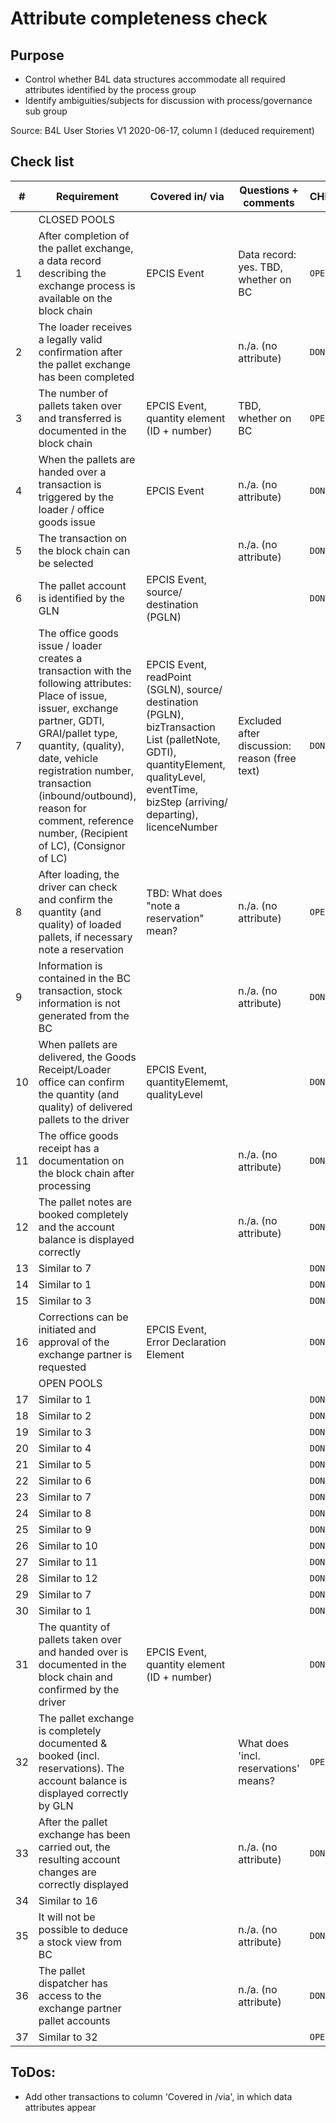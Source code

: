 # Attribute completeness check

## Purpose
* Control whether B4L data structures accommodate all required attributes identified by the process group
* Identify ambiguities/subjects for discussion with process/governance sub group

Source: B4L User Stories V1 2020-06-17, column I (deduced requirement)

## Check list

| # | Requirement | Covered in/ via | Questions + comments | CHECK |
| --- | --- | --- | --- | --- |
|  | CLOSED POOLS |
| 1 | After completion of the pallet exchange, a data record describing the exchange process is available on the block chain | EPCIS Event | Data record: yes. TBD, whether on BC | `OPEN` |
| 2 | The loader receives a legally valid confirmation after the pallet exchange has been completed  |   | n./a. (no attribute)  | `DONE` |
| 3 | The number of pallets taken over and transferred is documented in the block chain  |  EPCIS Event, quantity element (ID + number) | TBD, whether on BC  | `OPEN` |
| 4 | When the pallets are handed over a transaction is triggered by the loader / office goods issue  | EPCIS Event  | n./a. (no attribute)  | `DONE` |
| 5 | The transaction on the block chain can be selected  |   | n./a. (no attribute)  | `DONE` |
| 6 | The pallet account is identified by the GLN  | EPCIS Event, source/ destination (PGLN)  |   | `DONE` |
| 7 | The office goods issue / loader creates a transaction with the following attributes: Place of issue, issuer, exchange partner, GDTI, GRAI/pallet type, quantity, (quality), date, vehicle registration number, transaction (inbound/outbound), reason for comment, reference number,  (Recipient of LC), (Consignor of LC)  | EPCIS Event, readPoint (SGLN), source/ destination (PGLN), bizTransaction List (palletNote, GDTI), quantityElement, qualityLevel, eventTime, bizStep (arriving/ departing), licenceNumber  | Excluded after discussion: reason (free text) | `DONE`  |
| 8 | After loading, the driver can check and confirm the quantity (and quality) of loaded pallets, if necessary note a reservation   |  TBD: What does "note a reservation" mean? |  n./a. (no attribute) | `OPEN` |
| 9 | Information is contained in the BC transaction, stock information is not generated from the BC  |   | n./a. (no attribute)  | `DONE` |
| 10 | When pallets are delivered, the Goods Receipt/Loader office can confirm the quantity (and quality) of delivered pallets to the driver  | EPCIS Event, quantityElememt, qualityLevel  |   | `DONE` |
| 11 | The office goods receipt has a documentation on the block chain after processing |   |   n./a. (no attribute) | `DONE` |
| 12 | The pallet notes are booked completely and the account balance is displayed correctly  |   |  n./a. (no attribute) | `DONE` |
| 13 | Similar to 7  |   |   | `DONE` |
| 14 | Similar to 1  |   |   | `DONE` |
| 15 | Similar to 3  |   |   | `DONE` |
| 16 | Corrections can be initiated and approval of the exchange partner is requested  |  EPCIS Event, Error Declaration Element |   | `DONE` |
|  | OPEN POOLS |
| 17 | Similar to 1  |   |   | `DONE` |
| 18 | Similar to 2  |   |   | `DONE` |
| 19 | Similar to 3  |   |   | `DONE` |
| 20 | Similar to 4  |   |   | `DONE` |
| 21 | Similar to 5  |   |   | `DONE` |
| 22 | Similar to 6  |   |   | `DONE` |
| 23 | Similar to 7  |   |   | `DONE` |
| 24 | Similar to 8  |   |   | `DONE` |
| 25 | Similar to 9  |   |   | `DONE` |
| 26 | Similar to 10  |   |   | `DONE` |
| 27 | Similar to 11  |   |   | `DONE` |
| 28 | Similar to 12  |   |   | `DONE` |
| 29 | Similar to 7  |   |   | `DONE` |
| 30 | Similar to 1  |   |   | `DONE` |
| 31 | The quantity of pallets taken over and handed over is documented in the block chain and confirmed by the driver  | EPCIS Event, quantity element (ID + number)  |   | `DONE` |
| 32 | The pallet exchange is completely documented & booked (incl. reservations). The account balance is displayed correctly by GLN |   | What does 'incl. reservations' means? | `OPEN` |
| 33 | After the pallet exchange has been carried out, the resulting account changes are correctly displayed  |   | n./a. (no attribute) | `DONE` |
| 34 | Similar to 16  |   |   |   |
| 35 | It will not be possible to deduce a stock view from BC  |   | n./a. (no attribute)  | `DONE` |
| 36 | The pallet dispatcher has access to the exchange partner pallet accounts  |   | n./a. (no attribute) | `DONE` |
| 37 | Similar to 32  |   |   | `OPEN` |


## ToDos:
* Add other transactions to column 'Covered in /via', in which data attributes appear 
